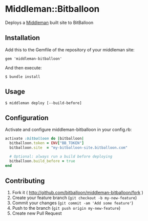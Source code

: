 # Middleman::Bitballoon

Deploys a [Middleman](http://middlemanapp.com/) built site to BitBalloon

## Installation

Add this to the Gemfile of the repository of your middleman site:

    gem 'middleman-bitballoon'

And then execute:

    $ bundle install

## Usage

    $ middleman deploy [--build-before]

## Configuration

Activate and configure middleman-bitballoon in your config.rb:

```ruby
activate :bitballoon do |bitballoon|
  bitballoon.token = ENV["BB_TOKEN"]
  bitballoon.site  = "my-bitballoon-site.bitballoon.com"

  # Optional: always run a build before deploying
  bitballoon.build_before = true
end
```

## Contributing

1. Fork it ( http://github.com/bitballoon/middleman-bitballoon/fork )
2. Create your feature branch (`git checkout -b my-new-feature`)
3. Commit your changes (`git commit -am 'Add some feature'`)
4. Push to the branch (`git push origin my-new-feature`)
5. Create new Pull Request
